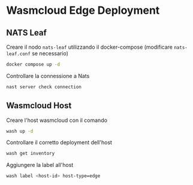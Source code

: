 # Wasmcloud Edge Deployment

## NATS Leaf

Creare il nodo `nats-leaf` utilizzando il docker-compose (modificare `nats-leaf.conf` se necessario)

```bash
docker compose up -d
```
Controllare la connessione a Nats
```bash
nast server check connection
```

## Wasmcloud Host

Creare l'host wasmcloud con il comando
```bash
wash up -d
```
Controllare il corretto deployment dell'host
```bash
wash get inventory
```
Aggiungere la label all'host
```bash
wash label <host-id> host-type=edge
```